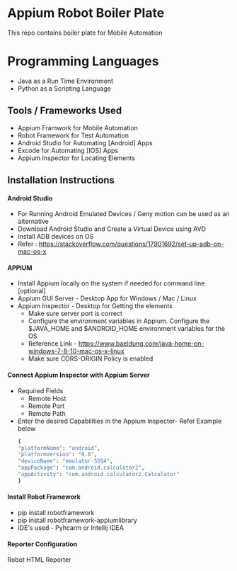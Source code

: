 # Appium Robot Boiler Plate
This repo contains boiler plate for Mobile Automation

# Programming Languages
- Java as a Run Time Environment
- Python as a Scripting Language

## Tools / Frameworks Used
- Appium Framwork for Mobile Automation
- Robot Framework for Test Automation
- Android Studio for Automating [Android] Apps
- Excode for Automating [IOS] Apps
- Appium Inspector for Locating Elements

## Installation Instructions

#### Android Studio
- For Running Android Emulated Devices / Geny motion can be used as an alternative
- Download Android Studio and Create a Virtual Device using AVD
- Install ADB devices on OS
-  Refer : https://stackoverflow.com/questions/17901692/set-up-adb-on-mac-os-x

#### APPIUM
- Install Appium locally on the system if needed for command line [optional]
- Appium GUI Server - Desktop App for Windows / Mac / Linux
- Appium Inspector - Desktop for Getting the elements
    - Make sure server port is correct
    - Configure the environment variables in Appium. Configure the $JAVA_HOME and $ANDROID_HOME environment variables for the OS
    - Reference Link - https://www.baeldung.com/java-home-on-windows-7-8-10-mac-os-x-linux
    - Make sure CORS-ORIGIN Policy is enabled

#### Connect Appium Inspector with Appium Server
- Required Fields
    - Remote Host
    - Remote Port
    - Remote Path
- Enter the desired Capabilities in the Appium Inspector- Refer Example below
    ```sh
    {
  "platformName": "android",
  "platformVersion": "9.0",
  "deviceName": "emulator-5554",
  "appPackage": "com.android.calculator2",
  "appActivity": "com.android.calculator2.Calculator"
  }
    ```

#### Install Robot Framework
- pip install robotframework
- pip install robotframework-appiumlibrary
- IDE's used - Pyhcarm or Intellij IDEA

#### Reporter Configuration
Robot HTML Reporter
